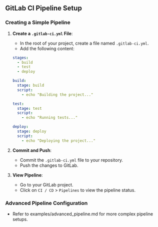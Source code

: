 ## GitLab CI Pipeline Setup

### Creating a Simple Pipeline
1. **Create a `.gitlab-ci.yml` File**:
    - In the root of your project, create a file named `.gitlab-ci.yml`.
    - Add the following content:
    ```yaml
    stages:
      - build
      - test
      - deploy

    build:
      stage: build
      script:
        - echo "Building the project..."

    test:
      stage: test
      script:
        - echo "Running tests..."

    deploy:
      stage: deploy
      script:
        - echo "Deploying the project..."
    ```

2. **Commit and Push**:
    - Commit the `.gitlab-ci.yml` file to your repository.
    - Push the changes to GitLab.

3. **View Pipeline**:
    - Go to your GitLab project.
    - Click on `CI / CD` > `Pipelines` to view the pipeline status.

### Advanced Pipeline Configuration
- Refer to examples/advanced_pipeline.md for more complex pipeline setups.
